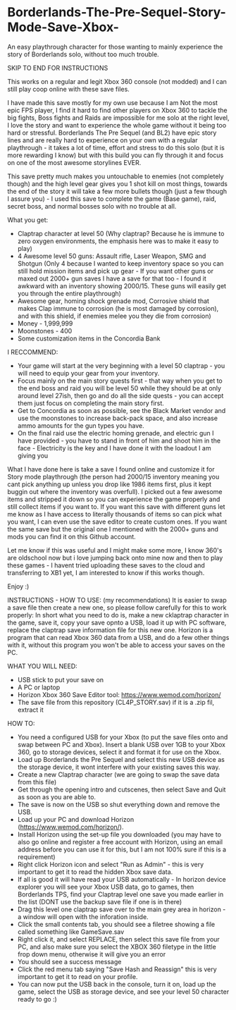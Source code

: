 # Borderlands-The-Pre-Sequel-Story-Mode-Save-Xbox-
An easy playthrough character for those wanting to mainly experience the story of Borderlands solo, without too much trouble.

SKIP TO END FOR INSTRUCTIONS

This works on a regular and legit Xbox 360 console (not modded) and I can still play coop online with these save files.
 
I have made this save mostly for my own use because I am Not the most epic FPS player, I find it hard to find other players on Xbox 360 to tackle the big fights, Boss fights and Raids are impossible for me solo at the right level, I love the story and want to experience the whole game without it being too hard or stressful. Borderlands The Pre Sequel (and BL2) have epic story lines and are really hard to experience on your own with a regular playthrough - it takes a lot of time, effort and stress to do this solo (but it is more rewarding I know) but with this build you can fly through it and focus on one of the most awesome storylines EVER.

This save pretty much makes you untouchable to enemies (not completely though) and the high level gear gives you 1 shot kill on most things, towards the end of the story it will take a few more bullets though (just a few though I assure you) - I used this save to complete the game (Base game), raid, secret boss, and normal bosses solo with no trouble at all.

What you get:
* Claptrap character at level 50 (Why claptrap? Because he is immune to zero oxygen environments, the emphasis here was to make it easy to play)
* 4 Awesome level 50 guns: Assault rifle, Laser Weapon, SMG and Shotgun (Only 4 because I wanted to keep inventory space so you can still hold mission items and pick up gear - If you want other guns or maxed out 2000+ gun saves I have a save for that too - I found it awkward with an inventory showing 2000/15. These guns will easily get you through the entire playthrough)
* Awesome gear, homing shock grenade mod, Corrosive shield that makes Clap immune to corrosion (he is most damaged by corrosion), and with this shield, if enemies melee you they die from corrosion)
* Money - 1,999,999
* Moonstones - 400
* Some customization items in the Concordia Bank

I RECCOMMEND:
* Your game will start at the very beginning with a level 50 claptrap - you will need to equip your gear from your inventory.
* Focus mainly on the main story quests first - that way when you get to the end boss and raid you will be level 50 while they should be at only around level 27ish, then go and do all the side quests - you can accept them just focus on completing the main story first.
* Get to Concordia as soon as possible, see the Black Market vendor and use the moonstones to increase back-pack space, and also increase ammo amounts for the gun types you have.
* On the final raid use the electric homing grenade, and electric gun I have provided - you have to stand in front of him and shoot him in the face - Electricity is the key and I have done it with the loadout I am giving you

What I have done here is take a save I found online and customize it for Story mode playthrough (the person had 2000/15 inventory meaning you cant pick anything up unless you drop like 1986 items first, plus it kept buggin out where the inventory was overfull). I picked out a few awesome items and stripped it down so you can experience the game properly and still collect items if you want to.
If you want this save with different guns let me know as I have access to literally thousands of items so can pick what you want, I can even use the save editor to create custom ones. If you want the same save but the original one I mentioned with the 2000+ guns and mods you can find it on this Github account.

Let me know if this was useful and I might make some more, I know 360's are oldschool now but i love jumping back onto mine now and then to play these games - I havent tried uploading these saves to the cloud and transferring to XB1 yet, I am interested to know if this works though.

Enjoy :)


INSTRUCTIONS - HOW TO USE: (my recommendations)
It is easier to swap a save file then create a new one, so please follow carefully for this to work properly:
In short what you need to do is, make a new cklaptrap character in the game, save it, copy your save opnto a USB, load it up with PC software, replace the claptrap save information file for this new one. Horizon is a program that can read Xbox 360 data from a USB, and do a few other things with it, without this program you won't be able to access your saves on the PC.

WHAT YOU WILL NEED:
* USB stick to put your save on
* A PC or laptop
* Horizon Xbox 360 Save Editor tool: https://www.wemod.com/horizon/
* The save file from this repository (CL4P_STORY.sav) if it is a .zip fil, extract it

HOW TO:
* You need a configured USB for your Xbox (to put the save files onto and swap between PC and Xbox). Insert a blank USB over 1GB to your Xbox 360, go to storage devices, select it and format it for use on the Xbox.
* Load up Borderlands the Pre Sequel and select this new USB device as the storage device, it wont interfere with your existing saves this way.
* Create a new Claptrap character (we are going to swap the save data from this file)
* Get through the opening intro and cutscenes, then select Save and Quit as soon as you are able to.
* The save is now on the USB so shut everything down and remove the USB.
* Load up your PC and download Horizon (https://www.wemod.com/horizon/).
* Install Horizon using the set-up file you downloaded (you may have to also go online and register a free account with Horizon, using an email address before you can use it for this, but I am not 100% sure if this is a requirement)
* Right click Horizon icon and select "Run as Admin" - this is very important to get it to read the hidden Xbox save data.
* If all is good it will have read your USB automatically - In horizon device explorer you will see your Xbox USB data, go to games, then Borderlands TPS, find your Claptrap level one save you made earlier in the list (DONT use the backup save file if one is in there)
* Drag this level one claptrap save over to the main grey area in horizon - a window will open with the inforation inside.
* Click the small contents tab, you should see a filetree showing a file called something like GameSave.sav
* Right click it, and select REPLACE, then select this save file from your PC, and also make sure you select the XBOX 360 filetype in the little frop down menu, otherwise it will give you an error
* You should see a success message 
* Click the red menu tab saying "Save Hash and Reassign" this is very important to get it to read on your profile.
* You can now put the USB back in the console, turn it on, load up the game, select the USB as storage device, and see your level 50  character ready to go :)

